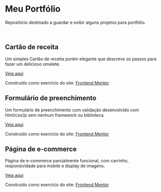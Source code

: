 # Meu Portfólio
Repositório destinado a guardar e exibir alguns projetos para portfólio.

<br>

## Cartão de receita
<p>Um simples Cartão de receita porém elegante que descreve os passos para fazer um delicioso
omelete.</p>

[Veja aqui](https://phyrosalpha.github.io/portfolio/cartao-receita/)

Construído como exercício do site: [Frontend Mentor](https://www.frontendmentor.io/)

## Formulário de preenchimento
<p>Um formulário de preenchimento com validação desenvolvido com html/css/js sem nenhum framework ou biblioteca.</p>

[Veja aqui](https://phyrosalpha.github.io/portfolio/contact-form/)

Construído como exercício do site: [Frontend Mentor](https://www.frontendmentor.io/)

## Página de e-commerce
<p>Página de e-commerce parcialmente funcional, com carrinho, responsividade para mobile e display de imagens.</p>

[Veja aqui](https://phyrosalpha.github.io/portfolio/ecommerce-product-page-main/)

Construído como exercício do site: [Frontend Mentor](https://www.frontendmentor.io/)
